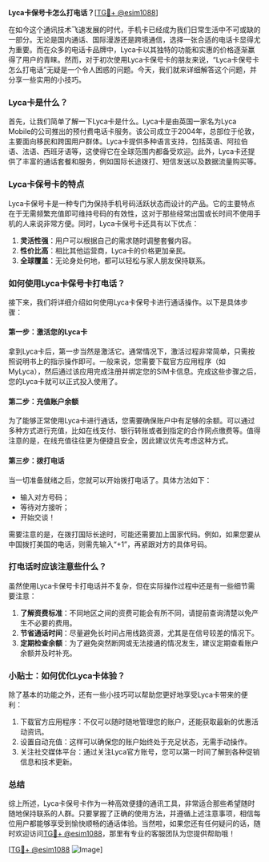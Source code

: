 **Lyca卡保号卡怎么打电话？**[[TG💪+ @esim1088](https://t.me/s/esim1088)]

在如今这个通讯技术飞速发展的时代，手机卡已经成为我们日常生活中不可或缺的一部分。无论是国内通话、国际漫游还是跨境通信，选择一张合适的电话卡显得尤为重要。而在众多的电话卡品牌中，Lyca卡以其独特的功能和实惠的价格逐渐赢得了用户的青睐。然而，对于初次使用Lyca卡保号卡的朋友来说，“Lyca卡保号卡怎么打电话”无疑是一个令人困惑的问题。今天，我们就来详细解答这个问题，并分享一些实用的小技巧。

### Lyca卡是什么？

首先，让我们简单了解一下Lyca卡是什么。Lyca卡是由英国一家名为Lyca Mobile的公司推出的预付费电话卡服务。该公司成立于2004年，总部位于伦敦，主要面向移民和跨国用户群体。Lyca卡提供多种语言支持，包括英语、阿拉伯语、法语、西班牙语等，这使得它在全球范围内都备受欢迎。此外，Lyca卡还提供了丰富的通话套餐和服务，例如国际长途拨打、短信发送以及数据流量购买等。

### Lyca卡保号卡的特点

Lyca卡保号卡是一种专门为保持手机号码活跃状态而设计的产品。它的主要特点在于无需频繁充值即可维持号码的有效性，这对于那些经常出国或长时间不使用手机的人来说非常方便。同时，Lyca卡保号卡还具有以下优点：

1. **灵活性强**：用户可以根据自己的需求随时调整套餐内容。
2. **性价比高**：相比其他运营商，Lyca卡的价格更加亲民。
3. **全球覆盖**：无论身处何地，都可以轻松与家人朋友保持联系。

### 如何使用Lyca卡保号卡打电话？

接下来，我们将详细介绍如何使用Lyca卡保号卡进行通话操作。以下是具体步骤：

#### 第一步：激活您的Lyca卡

拿到Lyca卡后，第一步当然是激活它。通常情况下，激活过程非常简单，只需按照说明书上的指示操作即可。一般来说，您需要下载官方应用程序（如MyLyca），然后通过该应用完成注册并绑定您的SIM卡信息。完成这些步骤之后，您的Lyca卡就可以正式投入使用了。

#### 第二步：充值账户余额

为了能够正常使用Lyca卡进行通话，您需要确保账户中有足够的余额。可以通过多种方式进行充值，比如在线支付、银行转账或者到指定的合作网点缴费等。值得注意的是，在线充值往往更为便捷且安全，因此建议优先考虑这种方式。

#### 第三步：拨打电话

当一切准备就绪之后，您就可以开始拨打电话了。具体方法如下：
- 输入对方号码；
- 等待对方接听；
- 开始交谈！

需要注意的是，在拨打国际长途时，可能还需要加上国家代码。例如，如果您要从中国拨打美国的电话，则需先输入“+1”，再紧跟对方的具体号码。

### 打电话时应该注意些什么？

虽然使用Lyca卡保号卡打电话并不复杂，但在实际操作过程中还是有一些细节需要注意：

1. **了解资费标准**：不同地区之间的资费可能会有所不同，请提前查询清楚以免产生不必要的费用。
2. **节省通话时间**：尽量避免长时间占用线路资源，尤其是在信号较差的情况下。
3. **定期检查余额**：为了避免突然断网或无法接通的情况发生，建议定期查看账户余额并及时补充。

### 小贴士：如何优化Lyca卡体验？

除了基本的功能之外，还有一些小技巧可以帮助您更好地享受Lyca卡带来的便利：

1. 下载官方应用程序：不仅可以随时随地管理您的账户，还能获取最新的优惠活动资讯。
2. 设置自动充值：这样可以确保您的账户始终处于充足状态，无需手动操作。
3. 关注社交媒体平台：通过关注Lyca官方账号，您可以第一时间了解到各种促销信息和技术更新。

### 总结

综上所述，Lyca卡保号卡作为一种高效便捷的通讯工具，非常适合那些希望随时随地保持联系的人群。只要掌握了正确的使用方法，并遵循上述注意事项，相信每位用户都能够享受到愉快顺畅的通话体验。当然啦，如果您还有任何疑问的话，随时欢迎访问[TG💪+ @esim1088](https://t.me/s/esim1088)，那里有专业的客服团队为您提供帮助哦！

[[TG💪+ @esim1088](https://t.me/s/esim1088) ![Image](https://i.postimg.cc/4NQfJmqS/Snipaste-2025-05-13-00-14-12.png)]